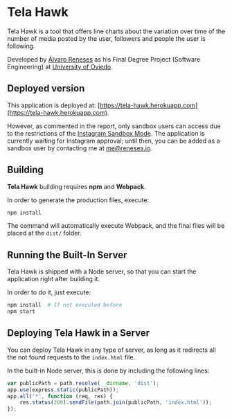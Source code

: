 # Tela Hawk

Tela Hawk is a tool that offers line charts about the variation over time of the number of media posted by the user, followers and people the user is following.

Developed by [Álvaro Reneses](http://www.reneses.io) as his Final Degree Project (Software Engineering) at [University of Oviedo](http://www.uniovi.es).

## Deployed version

This application is deployed at: [https://tela-hawk.herokuapp.com](https://tela-hawk.herokuapp.com).

However, as commented in the report, only sandbox users can access due to the restrictions of the [Instagram Sandbox Mode](https://www.instagram.com/developer/sandbox/). The application is currently waiting for Instagram approval; until then, you can be added as a sandbox user by contacting me at me@reneses.io.

## Building

**Tela Hawk** building requires **npm** and **Webpack**.

In order to generate the production files, execute:

```bash
npm install
```

The command will automatically execute Webpack, and the final files will be placed at the `dist/` folder.

## Running the Built-In Server

Tela Hawk is shipped with a Node server, so that you can start the application right after building it.

In order to do it, just execute:

``` bash
npm install  # If not executed before
npm start
```

## Deploying Tela Hawk in a Server

You can deploy Tela Hawk in any type of server, as long as it redirects all the not found requests to the `index.html` file. 

In the built-in Node server, this is done by including the following lines:

```javascript
var publicPath = path.resolve(__dirname, 'dist');
app.use(express.static(publicPath));
app.all('*', function (req, res) {
    res.status(200).sendFile(path.join(publicPath, 'index.html'));
});
```
